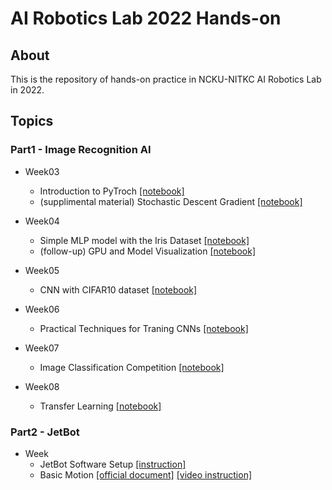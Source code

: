 # AI Robotics Lab 2022 Hands-on
## About
This is the repository of hands-on practice in NCKU-NITKC AI Robotics Lab in 2022.

## Topics
### Part1 - Image Recognition AI
- Week03
  - Introduction to PyTroch [[notebook]](https://colab.research.google.com/github/naoya1110/ai_robotics_lab_2022_hands_on/blob/main/Week03_Introduction_to_PyTorch.ipynb)
  - (supplimental material) Stochastic Descent Gradient [[notebook]](https://colab.research.google.com/github/naoya1110/ai_robotics_lab_2022_hands_on/blob/main/Week03_supplemental_PyTorch_Simple_Linear_Regression_Example.ipynb)
- Week04
  - Simple MLP model with the Iris Dataset [[notebook]](https://colab.research.google.com/github/naoya1110/ai_robotics_lab_2022_hands_on/blob/main/Week04_Simple_MLP_Model_with_the_Iris_Dataset.ipynb)
  - (follow-up) GPU and Model Visualization [[notebook]](https://colab.research.google.com/github/naoya1110/DL_Lecture_202107/blob/main/Week04_follow_up_GPU_and_Model_Visualization.ipynb)
- Week05
  - CNN with CIFAR10 dataset [[notebook]](https://colab.research.google.com/github/naoya1110/ai_robotics_lab_2022_hands_on/blob/main/Week05_Convolutional_Neural_Network_with_CIFAR10_Dataset.ipynb)

- Week06
  - Practical Techniques for Traning CNNs [[notebook]](https://colab.research.google.com/github/naoya1110/ai_robotics_lab_2022_hands_on/blob/main/Week06_Practical_Techniques_for_Training_CNNs.ipynb)

- Week07
  - Image Classification Competition [[notebook]](https://colab.research.google.com/github/naoya1110/ai_robotics_lab_2022_hands_on/blob/main/Week07_Image_Classification_Competition.ipynb)
  
 
- Week08
  - Transfer Learning [[notebook]](https://colab.research.google.com/github/naoya1110/ai_robotics_lab_2022_hands_on/blob/main/Week08_Transfer_Learning.ipynb)


### Part2 - JetBot
- Week
  - JetBot Software Setup [[instruction]](https://github.com/naoya1110/ai_robotics_lab_2022_hands_on/blob/main/jetbot_software_setup.md)
  - Basic Motion [[official document]](https://jetbot.org/master/examples/basic_motion.html)  [[video instruction]](https://www.youtube.com/watch?v=NOVP-gq_MQA)
